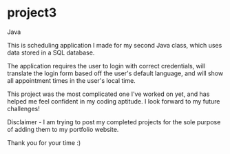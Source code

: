 # project3
Java

This is scheduling application I made for my second Java class, which uses data stored in a SQL database.

The application requires the user to login with correct credentials, will translate the login form based off the user's default language, and will show all appointment times in the user's local time.

This project was the most complicated one I've worked on yet, and has helped me feel confident in my coding aptitude. I look forward to my future challenges!

Disclaimer - I am trying to post my completed projects for the sole purpose of adding them to my portfolio website.

Thank you for your time :)
